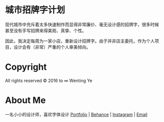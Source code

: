 # 城市招牌字计划
现代城市中充斥着太多快速制作而显得非常廉价、毫无设计感的招牌字，很多时候甚至没有手写招牌来得美观、真挚、个性。

因此，我决定每周为一家小店，重新设计招牌字。由于并非店主委托，作为个人项目，设计会有（非常）严重的个人审美倾向。


# Copyright
All rights reserved © 2016 to ∞ Wenting Ye


# About Me
一名小小的设计师，喜欢字体设计
[Portfolio](wentingye.com) | [Behance](https://www.behance.net/wentingye) | [Instagram](https://www.instagram.com/wentinngye/) | [Email](hi@wentingye.com) 